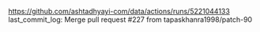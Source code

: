 https://github.com/ashtadhyayi-com/data/actions/runs/5221044133
last_commit_log: Merge pull request #227 from tapaskhanra1998/patch-90
